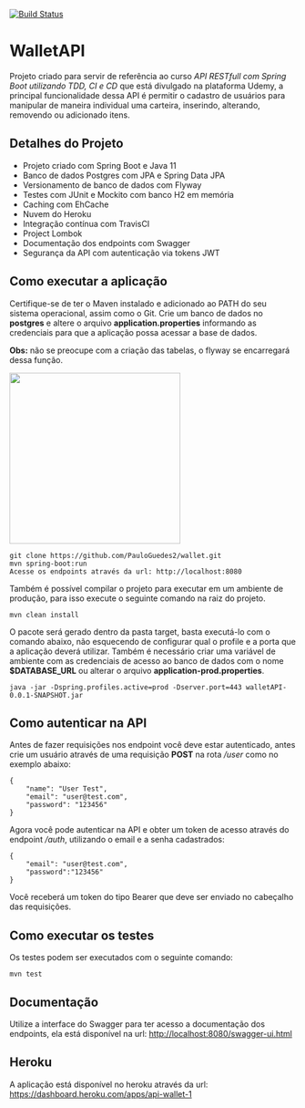 [![Build Status](https://travis-ci.org/PauloGuedes2/wallet.svg?branch=master&status=passed)](https://travis-ci.org/github/PauloGuedes2/wallet)

# WalletAPI 
Projeto criado para servir de referência ao curso _API RESTfull com Spring Boot utilizando TDD, CI e CD_ que está divulgado na plataforma Udemy, a principal funcionalidade dessa API é permitir o cadastro de usuários para manipular de maneira individual uma carteira, inserindo, alterando, removendo ou adicionado itens.

## Detalhes do Projeto

-   Projeto criado com Spring Boot e Java 11
-   Banco de dados Postgres com JPA e Spring Data JPA
-   Versionamento de banco de dados com Flyway
-   Testes com JUnit e Mockito com banco H2 em memória
-   Caching com EhCache
-   Nuvem do Heroku
-   Integração contínua com TravisCI
-   Project Lombok
-   Documentação dos endpoints com Swagger
-   Segurança da API com autenticação via tokens JWT

## Como executar a aplicação

Certifique-se de ter o Maven instalado e adicionado ao PATH do seu sistema operacional, assim como o Git. Crie um banco de dados no **postgres** e altere o arquivo **application.properties** informando as credenciais para que a aplicação possa acessar a base de dados.

**Obs:** não se preocupe com a criação das tabelas, o flyway se encarregará dessa função.

<img src="https://media.giphy.com/media/KfwyWfTwMu1FG0XhO8/giphy.gif" width="300" height="300" />

```
git clone https://github.com/PauloGuedes2/wallet.git
mvn spring-boot:run
Acesse os endpoints através da url: http://localhost:8080
```
Também é possível compilar o projeto para executar em um ambiente de produção, para isso execute o seguinte comando na raiz do projeto.

```
mvn clean install
```
O pacote será gerado dentro da pasta target, basta executá-lo com o comando abaixo, não esquecendo de configurar qual o profile e a porta que a aplicação deverá utilizar. Também é necessário criar uma variável de ambiente com as credenciais de acesso ao banco de dados com o nome **$DATABASE_URL** ou alterar o arquivo **application-prod.properties**.

```
java -jar -Dspring.profiles.active=prod -Dserver.port=443 walletAPI-0.0.1-SNAPSHOT.jar
```

## Como autenticar na API
Antes de fazer requisições nos endpoint você deve estar autenticado, antes crie um usuário através de uma requisição **POST** na rota  _/user_  como no exemplo abaixo:

```
{
	"name": "User Test",
	"email": "user@test.com",
	"password": "123456"
}

```

Agora você pode autenticar na API e obter um token de acesso através do endpoint  _/auth_, utilizando o email e a senha cadastrados:

```
{
	"email": "user@test.com",
	"password":"123456"
}

```

Você receberá um token do tipo Bearer que deve ser enviado no cabeçalho das requisições.

## Como executar os testes

Os testes podem ser executados com o seguinte comando:

```
mvn test
```

## Documentação

Utilize a interface do Swagger para ter acesso a documentação dos endpoints, ela está disponível na url: [http://localhost:8080/swagger-ui.html](http://localhost:8080/swagger-ui.html)

## Heroku
A aplicação está disponível no heroku através da url: https://dashboard.heroku.com/apps/api-wallet-1
